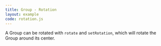 ```yaml
---
title: Group - Rotation
layout: example
code: rotation.js
---
```


A Group can be rotated with <code>rotate</code> and <code>setRotation</code>, which will rotate the Group around its center.
